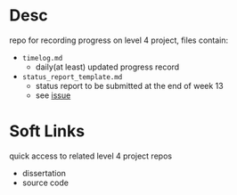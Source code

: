 # Desc

repo for recording progress on level 4 project, files contain:

* `timelog.md`
  * daily(at least) updated progress record
* `status_report_template.md`
  * status report to be submitted at the end of week 13
  * see [issue](https://github.com/2359451d/L4-Project-Record-Repo/issues/1)

# Soft Links

quick access to related level 4 project repos

* dissertation
* source code